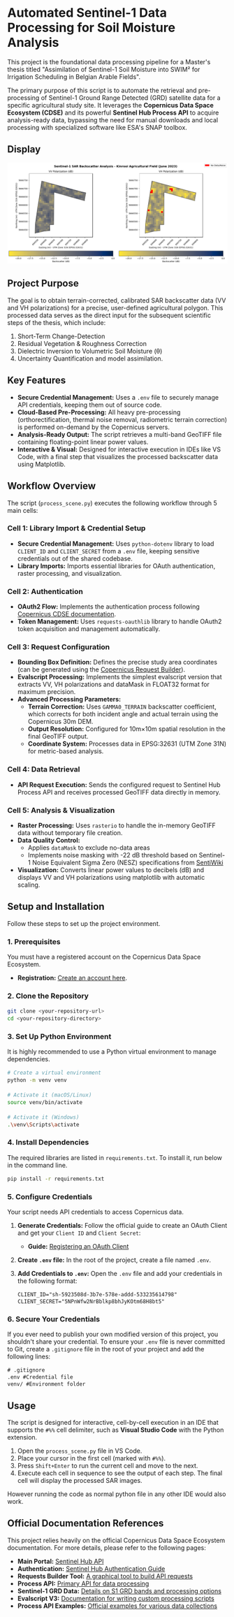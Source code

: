 # Automated Sentinel-1 Data Processing for Soil Moisture Analysis

This project is the foundational data processing pipeline for a Master's thesis titled "Assimilation of Sentinel-1 Soil Moisture into SWIM² for Irrigation Scheduling in Belgian Arable Fields".

The primary purpose of this script is to automate the retrieval and pre-processing of Sentinel-1 Ground Range Detected (GRD) satellite data for a specific agricultural study site. It leverages the **Copernicus Data Space Ecosystem (CDSE)** and its powerful **Sentinel Hub Process API** to acquire analysis-ready data, bypassing the need for manual downloads and local processing with specialized software like ESA's SNAP toolbox.

## Display

![Output](output/Output.png)

## Project Purpose

The goal is to obtain terrain-corrected, calibrated SAR backscatter data (VV and VH polarizations) for a precise, user-defined agricultural polygon. This processed data serves as the direct input for the subsequent scientific steps of the thesis, which include:
1.  Short-Term Change-Detection
2.  Residual Vegetation & Roughness Correction
3.  Dielectric Inversion to Volumetric Soil Moisture (θ)
4.  Uncertainty Quantification and model assimilation.

## Key Features

-   **Secure Credential Management:** Uses a `.env` file to securely manage API credentials, keeping them out of source code.
-   **Cloud-Based Pre-Processing:** All heavy pre-processing (orthorectification, thermal noise removal, radiometric terrain correction) is performed on-demand by the Copernicus servers.
-   **Analysis-Ready Output:** The script retrieves a multi-band GeoTIFF file containing floating-point linear power values.
-   **Interactive & Visual:** Designed for interactive execution in IDEs like VS Code, with a final step that visualizes the processed backscatter data using Matplotlib.

## Workflow Overview

The script (`process_scene.py`) executes the following workflow through 5 main cells:

### Cell 1: Library Import & Credential Setup
-  **Secure Credential Management:** Uses `python-dotenv` library to load `CLIENT_ID` and `CLIENT_SECRET` from a `.env` file, keeping sensitive credentials out of the shared codebase.
-  **Library Imports:** Imports essential libraries for OAuth authentication, raster processing, and visualization.

### Cell 2: Authentication
-  **OAuth2 Flow:** Implements the authentication process following [Copernicus CDSE documentation](https://documentation.dataspace.copernicus.eu/APIs/SentinelHub/Overview/Authentication.html).
-  **Token Management:** Uses `requests-oauthlib` library to handle OAuth2 token acquisition and management automatically.

### Cell 3: Request Configuration  
-  **Bounding Box Definition:** Defines the precise study area coordinates (can be generated using the [Copernicus Request Builder](https://documentation.dataspace.copernicus.eu/APIs/SentinelHub/UserGuides/BeginnersGuide.html#requests-builder)).
-  **Evalscript Processing:** Implements the simplest evalscript version that extracts VV, VH polarizations and dataMask in FLOAT32 format for maximum precision.
-  **Advanced Processing Parameters:**
    -   **Terrain Correction:** Uses `GAMMA0_TERRAIN` backscatter coefficient, which corrects for both incident angle and actual terrain using the Copernicus 30m DEM.
    -   **Output Resolution:** Configured for 10m×10m spatial resolution in the final GeoTIFF output.
    -   **Coordinate System:** Processes data in EPSG:32631 (UTM Zone 31N) for metric-based analysis.

### Cell 4: Data Retrieval
-  **API Request Execution:** Sends the configured request to Sentinel Hub Process API and receives processed GeoTIFF data directly in memory.

### Cell 5: Analysis & Visualization  
-  **Raster Processing:** Uses `rasterio` to handle the in-memory GeoTIFF data without temporary file creation.
-  **Data Quality Control:** 
    -   Applies `dataMask` to exclude no-data areas
    -   Implements noise masking with -22 dB threshold based on Sentinel-1 Noise Equivalent Sigma Zero (NESZ) specifications from [SentiWiki](https://sentiwiki.copernicus.eu/web/s1-mission)
-  **Visualization:** Converts linear power values to decibels (dB) and displays VV and VH polarizations using matplotlib with automatic scaling.

## Setup and Installation

Follow these steps to set up the project environment.

### 1. Prerequisites

You must have a registered account on the Copernicus Data Space Ecosystem.
-   **Registration:** [Create an account here](https://documentation.dataspace.copernicus.eu/Registration.html).

### 2. Clone the Repository

```bash
git clone <your-repository-url>
cd <your-repository-directory>
```

### 3. Set Up Python Environment

It is highly recommended to use a Python virtual environment to manage dependencies.

```bash
# Create a virtual environment
python -m venv venv

# Activate it (macOS/Linux)
source venv/bin/activate

# Activate it (Windows)
.\venv\Scripts\activate
```

### 4. Install Dependencies

The required libraries are listed in `requirements.txt`. To install it, run below in the command line.

```bash
pip install -r requirements.txt
```

### 5. Configure Credentials

Your script needs API credentials to access Copernicus data.

1.  **Generate Credentials:** Follow the official guide to create an OAuth Client and get your `Client ID` and `Client Secret`:
    -   **Guide:** [Registering an OAuth Client](https://documentation.dataspace.copernicus.eu/APIs/SentinelHub/Overview/Authentication.html#registering-oauth-client)

2.  **Create `.env` file:** In the root of the project, create a file named `.env`.

3.  **Add Credentials to `.env`:** Open the `.env` file and add your credentials in the following format:
    ```
    CLIENT_ID="sh-5923508d-3b7e-578e-addd-533235614798"
    CLIENT_SECRET="5NPnWfw2NrBblkp8bhJyKOtm68H8bt5"
    ```

### 6. Secure Your Credentials

If you ever need to publish your own modified version of this project, you shouldn't share your credential. To ensure your `.env` file is never committed to Git, create a `.gitignore` file in the root of your project and add the following lines:

```
# .gitignore
.env #Credential file
venv/ #Environment folder
```

## Usage

The script is designed for interactive, cell-by-cell execution in an IDE that supports the `#%%` cell delimiter, such as **Visual Studio Code** with the Python extension.

1.  Open the `process_scene.py` file in VS Code.
2.  Place your cursor in the first cell (marked with `#%%`).
3.  Press `Shift+Enter` to run the current cell and move to the next.
4.  Execute each cell in sequence to see the output of each step. The final cell will display the processed SAR images.

However running the code as normal python file in any other IDE would also work.

## Official Documentation References

This project relies heavily on the official Copernicus Data Space Ecosystem documentation. For more details, please refer to the following pages:

-   **Main Portal:** [Sentinel Hub API](https://documentation.dataspace.copernicus.eu/APIs/SentinelHub.html/)
-   **Authentication:** [Sentinel Hub Authentication Guide](https://documentation.dataspace.copernicus.eu/APIs/SentinelHub/Overview/Authentication.html)
-   **Requests Builder Tool:** [A graphical tool to build API requests](https://documentation.dataspace.copernicus.eu/APIs/SentinelHub/UserGuides/BeginnersGuide.html#requests-builder)
-   **Process API:** [Primary API for data processing](https://documentation.dataspace.copernicus.eu/APIs/SentinelHub/Process.html)
-   **Sentinel-1 GRD Data:** [Details on S1 GRD bands and processing options](https://documentation.dataspace.copernicus.eu/APIs/SentinelHub/Data/S1GRD.html)
-   **Evalscript V3:** [Documentation for writing custom processing scripts](https://documentation.dataspace.copernicus.eu/APIs/SentinelHub/Evalscript/V3.html)
-   **Process API Examples:** [Official examples for various data collections](https://documentation.dataspace.copernicus.eu/APIs/SentinelHub/Process/Examples/S1GRD.html)